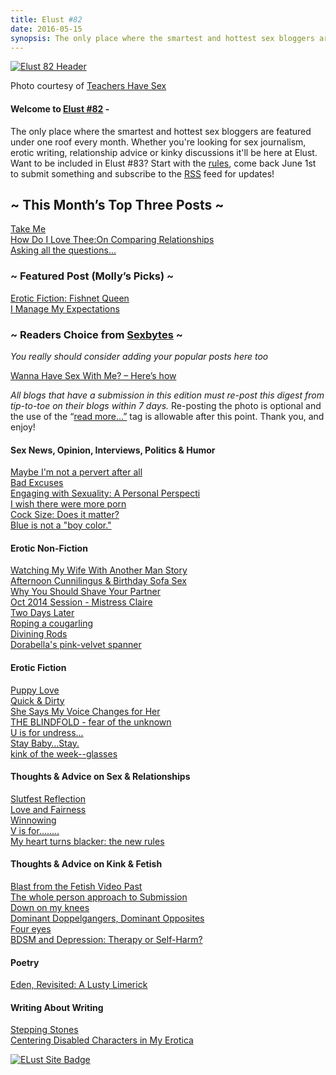 ```yaml
---
title: Elust #82
date: 2016-05-15
synopsis: The only place where the smartest and hottest sex bloggers are featured under one roof every month.
---
```


[![Elust 82 Header](http://elustsexblogs.com/wp-content/uploads/2016/05/HEADER-teachers.jpg)](http://elustsexblogs.com/wp-content/uploads/2016/05/HEADER-teachers.jpg)

Photo courtesy of [Teachers Have Sex](http://teachershavesex.blogspot.co.uk/2016/04/strawberry-season.html)

#### **Welcome to [Elust #82](http://elustsexblogs.com/ "About")** -

The only place where the smartest and hottest sex bloggers are featured under one roof every month. Whether you're looking for sex journalism, erotic writing, relationship advice or kinky discussions it'll be here at Elust. Want to be included in Elust #83? Start with the [rules](http://elustsexblogs.com/about-2/ "About"), come back June 1st to submit something and subscribe to the [RSS](http://elustsexblogs.com/feed/) feed for updates!

## ~ This Month’s Top Three Posts ~

[Take Me](https://melinagreenport.com/2016/05/04/take-me/)<br>
[How Do I Love Thee:On Comparing Relationships](http://malinjames.com/2016/04/19/how-do-i-love-thee-comparing-relationships/)<br>
[Asking all the questions...](https://theotherlivvy.com/2016/04/16/asking-all-the-questions/)

### ~ Featured Post (Molly’s Picks) ~

[Erotic Fiction: Fishnet Queen](http://jadeawaters.com/2016/04/13/erotic-fiction-fishnet-queen/)<br>
[I Manage My Expectations](https://nerdydirtygirl.wordpress.com/2016/05/03/i-manage-my-expectations/)<br>

### **~ Readers Choice from [Sexbytes](http://sexbytes.elustsexblogs.com/ "Sex Bytes, Submit and vote on your favorite sex post") ~**
*You really should consider adding your popular posts here too*<br>

[Wanna Have Sex With Me? – Here’s how](http://sexbytes.elustsexblogs.com/wanna-sex-heres/)<br>

_All blogs that have a submission in this edition must re-post this digest from tip-to-toe on their blogs within 7 days._ Re-posting the photo is optional and the use of the “[read more…”](http://elustsexblogs.com/faqs/ "FAQ’s") tag is allowable after this point. Thank you, and enjoy!

#### Sex News, Opinion, Interviews, Politics & Humor

[Maybe I'm not a pervert after all](https://kccaveerotica.com/2016/04/07/maybe-im-not-a-pervert-after-all/)<br>
[Bad Excuses](http://sexylittleideas.com/bad-excuses/)<br>
[Engaging with Sexuality: A Personal Perspecti](http://www.iamannasky.com/engaging-with-sexuality/)<br>
[I wish there were more porn](http://mydissolutelife.com/2016/04/i-wish-there-were-more-porn/)<br>
[Cock Size: Does it matter?](http://mrsfever.com/2016/04/23/cock-size-matter/)<br>
[Blue is not a "boy color."](https://www.insatiabledesire.com/2016/05/04/blue-is-not-a-boy-color/)

#### Erotic Non-Fiction

[Watching My Wife With Another Man Story](http://www.sextipsfree.com/sexuality/watching-others-have-my-wife-with-another-man-story-1405/)<br>
[Afternoon Cunnilingus & Birthday Sofa Sex](http://www.angelagoodnight.com/sexblog/2016/04/17/incredible-afternoon-sofa-lovemaking-many-happy-returns-peter-stone/)<br>
[Why You Should Shave Your Partner](http://acoupleofkinks.com/why-shave-your-partner/)<br>
[Oct 2014 Session - Mistress Claire](http://submissiveaspect.blogspot.co.uk/2016/05/oct-2014-session-mistress-claire.html)<br>
[Two Days Later](http://malflic.com/2016/04/two-days-later-oral-sex/)<br>
[Roping a cougarling](http://www.domme-chronicles.com/2016/05/roping-a-cougarling)<br>
[Divining Rods](https://cleareyedgirlblog.wordpress.com/2016/04/20/divining-rods/)<br>
[Dorabella's pink-velvet spanner](http://jerusalemmortimer.com/humiliation-of-an-ex-nazi-submissive-89-dorabellas-pink-velvet-spanner/)

#### Erotic Fiction

[Puppy Love](http://www.butchtastic.net/2016/04/puppy-love/)<br>
[Quick & Dirty](http://www.bdswain.com/quick-and-dirty/)<br>
[She Says My Voice Changes for Her](http://steeledsnake.com/2016/04/15/she-says-my-voice-changes-for-her)<br>
[THE BLINDFOLD - fear of the unknown](http://painaspleasure.com/2016/05/04/the-blindfold/)<br>
[U is for undress...](http://tamsinflowers.com/2016/04/25/u-is-for-undress/)<br>
[Stay Baby…Stay.](http://www.sexualdestinies.com/2016/05/04/stay-baby-stay/)<br>
[kink of the week--glasses](http://fdotleonora.com/2016/04/15/kink-week-april-1-15-glasses-boys-wear-glasses/)

#### Thoughts & Advice on Sex & Relationships

[Slutfest Reflection](http://cammiesonthefloor.com/slutfest-reflection/)<br>
[Love and Fairness](http://pervertedimp.com/2016/04/10/love-and-fairness/)<br>
[Winnowing](http://switchstudies.com/winnowing/)<br>
[V is for........](http://masterspleasingbitch.blogspot.co.uk/2016/04/v-is-for.html)<br>
[My heart turns blacker: the new rules](http://adissolutelifemeans.com/2016/04/heart-turns-blacker-blacker-new-rules/)

#### Thoughts & Advice on Kink & Fetish

[Blast from the Fetish Video Past](http://declanheyse.blogspot.com/2016/04/blast-from-fetish-video-past.html)<br>
[The whole person approach to Submission](/posts/2016/04/24/the-whole-person-approach-to-submission/)<br>
[Down on my knees](http://happycomelucky.com/2016/04/13/down-on-my-knees-2/)<br>
[Dominant Doppelgangers, Dominant Opposites](https://dilokeith.wordpress.com/2016/05/04/my-dominant-doppelganger-and-my-dominant-polar-opposite/)<br>
[Four eyes](http://atosubbee.com/four-eyes/)<br>
[BDSM and Depression: Therapy or Self-Harm?](http://squeakybedsprings.com/index.php/2016/05/06/bdsm-and-depression-therapy-or-self-harm/)

#### Poetry

[Eden, Revisited: A Lusty Limerick](http://lustylimericks.tumblr.com/post/143681852079)

#### Writing About Writing

[Stepping Stones](http://rebelsnotes.com/2016/05/stepping-stones/)<br>
[Centering Disabled Characters in My Erotica](https://xanwest.wordpress.com/2016/05/01/centering-disabled-characters-in-my-erotica/)

[![ELust Site Badge](http://elustsexblogs.com/wp-content/uploads/2014/04/elustblacknew.jpg)](http://elustsexblogs.com/wp-content/uploads/2014/04/elustblacknew.jpg)
